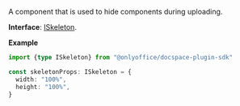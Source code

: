 A component that is used to hide components during uploading.

**Interface**: [ISkeleton](https://github.com/ONLYOFFICE/docspace-plugin-sdk/blob/master/src/interfaces/components/ISkeleton.ts).

**Example**

``` ts
import {type ISkeleton} from "@onlyoffice/docspace-plugin-sdk"

const skeletonProps: ISkeleton = {
  width: "100%",
  height: "100%",
}
```
